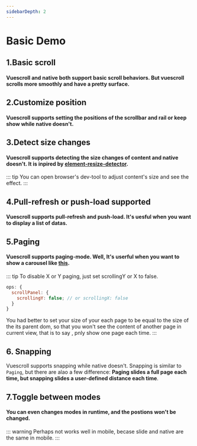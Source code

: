 ```yaml
---
sidebarDepth: 2
---
```


# Basic Demo

## 1.Basic scroll

#### Vuescroll and native both support basic scroll behaviors. But vuescroll scrolls more smoothly and have a pretty surface.

<ClientOnly>
<Demo-Basic-OrdinaryScroll />
</ClientOnly>

## 2.Customize position

#### Vuescroll supports setting the positions of the scrollbar and rail or keep show while native doesn't.

<ClientOnly>
<Demo-Basic-SetPositionAndKeepShow />
</ClientOnly>

## 3.Detect size changes

#### Vuescroll supports detecting the size changes of content and native doesn't. It is inpired by [element-resize-detector](https://github.com/wnr/element-resize-detector).

::: tip
You can open browser's dev-tool to adjust content's size and see the effect.
:::
<ClientOnly>
<Demo-Basic-DetectSizeChange />
</ClientOnly>

## 4.Pull-refresh or push-load supported

#### Vuescroll supports pull-refresh and push-load. It's uesful when you want to display a list of datas.

<ClientOnly>
<Demo-Basic-PullRefreshOrPushLoad />
</ClientOnly>

## 5.Paging

#### Vuescroll supports paging-mode. Well, It's userful when you want to show a carousel like [this](http://element-cn.eleme.io/#/zh-CN/component/carousel).

<ClientOnly>
<Demo-Basic-Paging />
</ClientOnly>

::: tip
To disable X or Y paging, just set scrollingY or X to false.

```javascript
ops: {
  scrollPanel: {
    scrollingY: false; // or scrollingX: false
  }
}
```

You had better to set your size of your each page to be equal to the size of the its parent dom, so that you won't see the content of another page in current view, that is to say , pnly show one page each time.
:::

## 6. Snapping

Vuescroll supports snapping while native doesn't. Snapping is similar to `Paging`, but there are alao a few difference: **Paging slides a full page each time, but snapping slides a user-defined distance each time**.

<ClientOnly>
<Demo-Basic-Snapping />
</ClientOnly>

## 7.Toggle between modes

#### You can even changes modes in runtime, and the postions won't be changed.

<ClientOnly>
<Demo-Basic-SwitchMode />
</ClientOnly>

::: warning
Perhaps not works well in mobile, becase slide and native are the same in mobile.
:::
